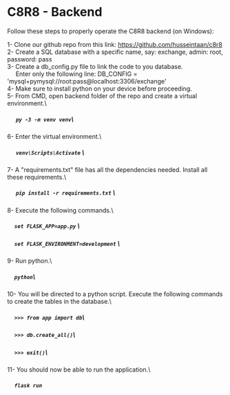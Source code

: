 # C8R8 - Backend

Follow these steps to properly operate the C8R8 backend (on Windows):

1- Clone our github repo from this link: https://github.com/husseintaan/c8r8 \
2- Create a SQL database with a specific name, say: exchange, admin: root, password: pass\
3- Create a db_config.py file to link the code to you database.\
&nbsp;&nbsp;&nbsp;&nbsp;&nbsp;Enter only the following line: DB_CONFIG = 'mysql+pymysql://root:pass@localhost:3306/exchange'\
4- Make sure to install python on your device before proceeding.\
5- From CMD, open backend folder of the repo and create a virtual environment.\
##### &nbsp;&nbsp;&nbsp;&nbsp;&nbsp; `py -3 -m venv venv`\
6- Enter the virtual environment.\
##### &nbsp;&nbsp;&nbsp;&nbsp;&nbsp; `venv\Scripts\Activate` \
7- A "requirements.txt" file has all the dependencies needed. Install all these requirements.\
##### &nbsp;&nbsp;&nbsp;&nbsp;&nbsp; `pip install -r requirements.txt` \
8- Execute the following commands.\
##### &nbsp;&nbsp;&nbsp;&nbsp;&nbsp;`set FLASK_APP=app.py` \
##### &nbsp;&nbsp;&nbsp;&nbsp;&nbsp;`set FLASK_ENVIRONMENT=development` \
9- Run python.\
##### &nbsp;&nbsp;&nbsp;&nbsp;&nbsp;`python`\
10- You will be directed to a python script. Execute the following commands to create the tables in the database.\
##### &nbsp;&nbsp;&nbsp;&nbsp;&nbsp;`>>> from app import db`\
##### &nbsp;&nbsp;&nbsp;&nbsp;&nbsp;`>>> db.create_all()`\
##### &nbsp;&nbsp;&nbsp;&nbsp;&nbsp;`>>> exit()`\
11- You should now be able to run the application.\
##### &nbsp;&nbsp;&nbsp;&nbsp;&nbsp;`flask run`
